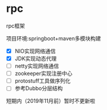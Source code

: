 # rpc
rpc框架

项目环境:springboot+maven多模块构建
* [x] NIO实现网络通信
* [x] JDK实现动态代理
* [ ] netty实现网络通信
* [ ] zookeeper实现注册中心
* [ ] protostuff工具做序列化
* [ ] 参考Dubbo分层结构

短期内（2019年11月前）暂时不更新啦
